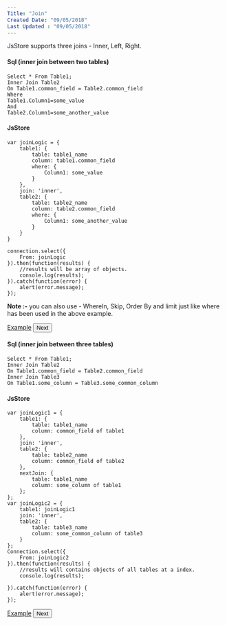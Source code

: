 ```yaml
---
Title: "Join"
Created Date: "09/05/2018"
Last Updated : "09/05/2018"
---
```


JsStore supports three joins - Inner, Left, Right.

#### Sql (inner join between two tables)

```
Select * From Table1;
Inner Join Table2
On Table1.common_field = Table2.common_field
Where
Table1.Column1=some_value
And
Table2.Column1=some_another_value
```

#### JsStore

```
var joinLogic = {
    table1: {
        table: table1_name
        column: table1.common_field
        where: {
            Column1: some_value
        }
    },
    join: 'inner',
    table2: {
        table: table2_name
        column: table2.common_field
        where: {
            Column1: some_another_value
        }
    }
}

connection.select({
    From: joinLogic
}).then(function(results) {
    //results will be array of objects.
    console.log(results);
}).catch(function(error) {
    alert(error.message);
});
```

**Note :-** you can also use - WhereIn, Skip, Order By and limit just like where has been used in the above example.

<p class="margin-top-40px center-align">
    <a class="btn info" target="_blank" href="/example/simple-join">Example</a>
    <button class="btn info btnNext">Next</button>
</p>

#### Sql (inner join between three tables)

```
Select * From Table1;
Inner Join Table2
On Table1.common_field = Table2.common_field
Inner Join Table3
On Table1.some_column = Table3.some_common_column
```

#### JsStore

```
var joinLogic1 = {
    table1: {
        table: table1_name
        column: common_field of table1
    },
    join: 'inner',
    table2: {
        table: table2_name
        column: common_field of table2
    },
    nextJoin: {
        table: table1_name
        column: some_column of table1
    };
};
var joinLogic2 = {
    table1: joinLogic1
    join: 'inner',
    table2: {
        table: table3_name
        column: some_common_column of table3
    }
};
Connection.select({
    From: joinLogic2
}).then(function(results) {
    //results will contains objects of all tables at a index.
    console.log(results);

}).catch(function(error) {
    alert(error.message);
});
```

<p class="margin-top-40px center-align">
    <a class="btn info" target="_blank" href="/example/multiple-table-join">Example</a>
    <button class="btn info btnNext">Next</button>
</p>